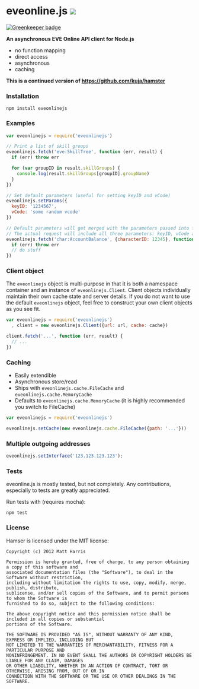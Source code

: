 # eveonline.js [![](https://secure.travis-ci.org/MichaelErmer/eveonlinejs.png)](http://travis-ci.org/#!/MichaelErmer/eveonlinejs)

[![Greenkeeper badge](https://badges.greenkeeper.io/MichaelErmer/eveonlinejs.svg)](https://greenkeeper.io/)


**An asynchronous EVE Online API client for Node.js** 

- no function mapping
- direct access
- asynchronous
- caching

**This is a continued version of https://github.com/kuja/hamster**

### Installation

```
npm install eveonlinejs
```

### Examples

```javascript
var eveonlinejs = require('eveonlinejs')

// Print a list of skill groups
eveonlinejs.fetch('eve:SkillTree', function (err, result) {
  if (err) throw err

  for (var groupID in result.skillGroups) {
    console.log(result.skillGroups[groupID].groupName)
  }
})

// Set default parameters (useful for setting keyID and vCode)
eveonlinejs.setParams({
  keyID: '1234567',
  vCode: 'some random vcode'
})

// Default parameters will get merged with the parameters passed into fetch().
// The actual request will include all three parameters: keyID, vCode and characterID
eveonlinejs.fetch('char:AccountBalance', {characterID: 12345}, function (err, result) {
  if (err) throw err
  // do stuff
})
```


### Client object

The `eveonlinejs` object is multi-purpose in that it is both a namespace container and an instance of `eveonlinejs.Client`. Client objects individually maintain their own cache state and server details. If you do not want to use the default `eveonlinejs` object, feel free to construct your own client objects as you see fit.

```javascript
var eveonlinejs = require('eveonlinejs')
  , client = new eveonlinejs.Client({url: url, cache: cache})

client.fetch('...', function (err, result) {
  // ...
})
```


### Caching

* Easily extendible
* Asynchronous store/read
* Ships with `eveonlinejs.cache.FileCache` and `eveonlinejs.cache.MemoryCache`
* Defaults to `eveonlinejs.cache.MemoryCache` (it is highly recommended you switch to FileCache)

```javascript
var eveonlinejs = require('eveonlinejs')

eveonlinejs.setCache(new eveonlinejs.cache.FileCache({path: '...'}))
```

### Multiple outgoing addresses

```javascript
eveonlinejs.setInterface('123.123.123.123');
```


### Tests

eveonline.js is mostly tested, but not completely. Any contributions, especially to tests are greatly appreciated.

Run tests with (requires mocha):
```
npm test
```

### License

Hamser is licensed under the MIT license:
```
Copyright (c) 2012 Matt Harris

Permission is hereby granted, free of charge, to any person obtaining a copy of this software and
associated documentation files (the "Software"), to deal in the Software without restriction,
including without limitation the rights to use, copy, modify, merge, publish, distribute,
sublicense, and/or sell copies of the Software, and to permit persons to whom the Software is
furnished to do so, subject to the following conditions:

The above copyright notice and this permission notice shall be included in all copies or substantial
portions of the Software.

THE SOFTWARE IS PROVIDED "AS IS", WITHOUT WARRANTY OF ANY KIND, EXPRESS OR IMPLIED, INCLUDING BUT
NOT LIMITED TO THE WARRANTIES OF MERCHANTABILITY, FITNESS FOR A PARTICULAR PURPOSE AND
NONINFRINGEMENT. IN NO EVENT SHALL THE AUTHORS OR COPYRIGHT HOLDERS BE LIABLE FOR ANY CLAIM, DAMAGES
OR OTHER LIABILITY, WHETHER IN AN ACTION OF CONTRACT, TORT OR OTHERWISE, ARISING FROM, OUT OF OR IN
CONNECTION WITH THE SOFTWARE OR THE USE OR OTHER DEALINGS IN THE SOFTWARE.
```
